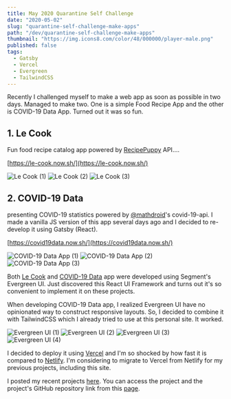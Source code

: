 ```yaml
---
title: May 2020 Quarantine Self Challenge
date: "2020-05-02"
slug: "quarantine-self-challenge-make-apps"
path: "/dev/quarantine-self-challenge-make-apps"
thumbnail: "https://img.icons8.com/color/48/000000/player-male.png"
published: false
tags: 
  - Gatsby
  - Vercel
  - Evergreen
  - TailwindCSS
---
```

Recently I challenged myself to make a web app as soon as possible in two days. Managed to make two. One is a simple Food Recipe App and the other is COVID-19 Data App.
Turned out it was so fun.

## 1. Le Cook
Fun food recipe catalog app powered by [RecipePuppy](https://recipepuppy.com) API....

[https://le-cook.now.sh/](https://le-cook.now.sh/)

![Le Cook (1)](../images/2020-05-02-self-challenge/le-cook_1.jpg)
![Le Cook (2)](../images/2020-05-02-self-challenge/le-cook_2.jpg)
![Le Cook (3)](../images/2020-05-02-self-challenge/le-cook_3.jpg)

## 2. COVID-19 Data 
presenting COVID-19 statistics powered by [@mathdroid](https://github.com/mathdroid/covid-19-api/)'s covid-19-api. 
I made a vanilla JS version of this app several days ago and I decided to re-develop it using Gatsby (React).

[https://covid19data.now.sh/](https://covid19data.now.sh/)

![COVID-19 Data App (1)](../images/2020-05-02-self-challenge/covid19data_1.jpg)
![COVID-19 Data App (2)](../images/2020-05-02-self-challenge/covid19data_2.jpg)
![COVID-19 Data App (3)](../images/2020-05-02-self-challenge/covid19data_3.jpg)

Both [Le Cook](https://le-cook.now.sh/) and [COVID-19 Data](https://covid19data.now.sh/) app were developed using Segment's Evergreen UI. Just discovered this React UI Framework and turns out it's so convenient to implement it on these projects.

When developing COVID-19 Data app, I realized Evergreen UI have no opinionated way to construct responsive layouts. So, I decided to combine it with TailwindCSS which I already tried to use at this personal site. It worked.

![Evergreen UI (1)](../images/2020-05-02-self-challenge/evergreen-ui_1.jpg)
![Evergreen UI (2)](../images/2020-05-02-self-challenge/evergreen-ui_2.jpg)
![Evergreen UI (3)](../images/2020-05-02-self-challenge/evergreen-ui_3.jpg)
![Evergreen UI (4)](../images/2020-05-02-self-challenge/evergreen-ui_4.jpg)

I decided to deploy it using [Vercel](https://vercel.com) and I'm so shocked by how fast it is compared to [Netlify](https://netlify.com). I'm considering to migrate to Vercel from Netlify for my previous projects, including this site.

I posted my recent projects [here](https://agustinusnathaniel.com/projects).
You can access the project and the project's GitHub repository link from this [page](https://agustinusnathaniel.com/projects). 